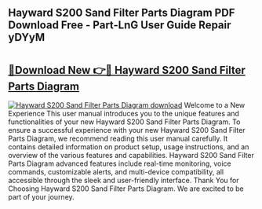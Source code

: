 ## Hayward S200 Sand Filter Parts Diagram PDF Download Free - Part-LnG User Guide Repair yDYyM

# <h2><a href="http://dfpnnj.blite.top/?on=Hayward+S200+Sand+Filter+Parts+Diagram">🔗Download New 👉🔴 Hayward S200 Sand Filter Parts Diagram</a></h2>

[![Hayward S200 Sand Filter Parts Diagram download](https://i.imgur.com/lujVjoI.png)](http://dfpnnj.blite.top/?on=Hayward+S200+Sand+Filter+Parts+Diagram)
Welcome to a New Experience This user manual introduces you to the unique features and functionalities of your new Hayward S200 Sand Filter Parts Diagram. To ensure a successful experience with your new Hayward S200 Sand Filter Parts Diagram, we recommend reading this user manual carefully. It contains detailed information on product setup, usage instructions, and an overview of the various features and capabilities. Hayward S200 Sand Filter Parts Diagram advanced features include real-time monitoring, voice commands, customizable alerts, and multi-device compatibility, all accessible through the sleek and user-friendly interface. Thank You for Choosing Hayward S200 Sand Filter Parts Diagram. We are excited to be part of your journey.
